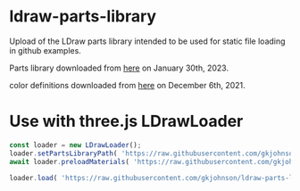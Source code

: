 # ldraw-parts-library
Upload of the LDraw parts library intended to be used for static file loading in github examples.

Parts library downloaded from [here](https://www.ldraw.org/article/13.html) on January 30th, 2023. 

color definitions downloaded from [here](https://www.ldraw.org/article/547.html) on December 6th, 2021.

# Use with three.js LDrawLoader

```js
const loader = new LDrawLoader();
loader.setPartsLibraryPath( 'https://raw.githubusercontent.com/gkjohnson/ldraw-parts-library/master/complete/ldraw/' );
await loader.preloadMaterials( 'https://raw.githubusercontent.com/gkjohnson/ldraw-parts-library/master/colors/ldcfgalt.ldr' );

loader.load( 'https://raw.githubusercontent.com/gkjohnson/ldraw-parts-library/master/complete/ldraw/10030-1%20-%20Imperial%20Star%20Destroyer%20-%20UCS.mpd' );
```
